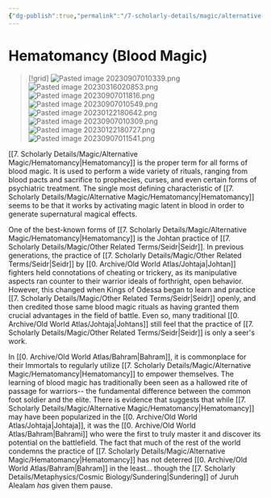 ```yaml
---
{"dg-publish":true,"permalink":"/7-scholarly-details/magic/alternative-magic/hematomancy/","noteIcon":""}
---
```


# Hematomancy (Blood Magic)

>[!grid]
>![Pasted image 20230907010339.png](/img/user/x.%20Assets/Attachments/Pasted%20image%2020230907010339.png)
>![Pasted image 20230316020853.png](/img/user/x.%20Assets/Attachments/Pasted%20image%2020230316020853.png)
>![Pasted image 20230907011816.png](/img/user/x.%20Assets/Attachments/Pasted%20image%2020230907011816.png)
>![Pasted image 20230907010549.png](/img/user/x.%20Assets/Attachments/Pasted%20image%2020230907010549.png)
>![Pasted image 20230122180642.png](/img/user/x.%20Assets/Attachments/Pasted%20image%2020230122180642.png)
>![Pasted image 20230907010309.png](/img/user/x.%20Assets/Attachments/Pasted%20image%2020230907010309.png)
>![Pasted image 20230122180727.png](/img/user/x.%20Assets/Attachments/Pasted%20image%2020230122180727.png)
>![Pasted image 20230907011541.png](/img/user/x.%20Assets/Attachments/Pasted%20image%2020230907011541.png)

[[7. Scholarly Details/Magic/Alternative Magic/Hematomancy\|Hematomancy]] is the proper term for all forms of blood magic. It is used to perform a wide variety of rituals, ranging from blood pacts and sacrifice to prophecies, curses, and even certain forms of psychiatric treatment. The single most defining characteristic of [[7. Scholarly Details/Magic/Alternative Magic/Hematomancy\|Hematomancy]] seems to be that it works by activating magic latent in blood in order to generate supernatural magical effects.  

One of the best-known forms of [[7. Scholarly Details/Magic/Alternative Magic/Hematomancy\|Hematomancy]] is the Johtan practice of [[7. Scholarly Details/Magic/Other Related Terms/Seidr\|Seidr]]. In previous generations, the practice of [[7. Scholarly Details/Magic/Other Related Terms/Seidr\|Seidr]] by [[0. Archive/Old World Atlas/Johtaja\|Johtan]] fighters held connotations of cheating or trickery, as its manipulative aspects ran counter to their warrior ideals of forthright, open behavior. However, this changed when Kings of Odessa began to learn and practice [[7. Scholarly Details/Magic/Other Related Terms/Seidr\|Seidr]] openly, and then credited those same blood magic rituals as having granted them crucial advantages in the field of battle. Even so, many traditional [[0. Archive/Old World Atlas/Johtaja\|Johtans]] still feel that the practice of [[7. Scholarly Details/Magic/Other Related Terms/Seidr\|Seidr]] is only a seer's work. 

In [[0. Archive/Old World Atlas/Bahram\|Bahram]], it is commonplace for their Immortals to regularly utilize [[7. Scholarly Details/Magic/Alternative Magic/Hematomancy\|Hematomancy]] to empower themselves. The learning of blood magic has traditionally been seen as a hallowed rite of passage for warriors-- the fundamental difference between the common foot soldier and the elite. There is evidence that suggests that while [[7. Scholarly Details/Magic/Alternative Magic/Hematomancy\|Hematomancy]] may have been popularized in the [[0. Archive/Old World Atlas/Johtaja\|Johtaja]], it was the [[0. Archive/Old World Atlas/Bahram\|Bahrami]] who were the first to truly master it and discover its potential on the battlefield. The fact that much of the rest of the world condemns the practice of [[7. Scholarly Details/Magic/Alternative Magic/Hematomancy\|Hematomancy]] has not deterred [[0. Archive/Old World Atlas/Bahram\|Bahram]] in the least... though the [[7. Scholarly Details/Metaphysics/Cosmic Biology/Sundering\|Sundering]] of Juruh Alealam *has* given them pause.






